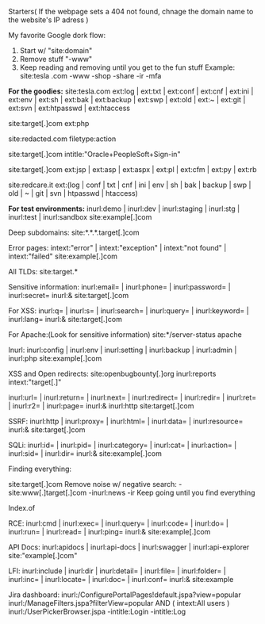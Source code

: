 Starters(
If the webpage sets a 404 not found, chnage the domain name to the website's IP adress
)


My favorite Google dork flow: 
1. Start w/ "site:domain" 
2. Remove stuff "-www" 
3. Keep reading and removing until you get to the fun stuff Example: site:tesla .com -www -shop -share -ir -mfa


**For the goodies:**
site:tesla.com ext:log | ext:txt | ext:conf | ext:cnf | ext:ini | ext:env | ext:sh | ext:bak | ext:backup | ext:swp | ext:old | ext:~ | ext:git | ext:svn | ext:htpasswd | ext:htaccess

site:target[.]com ext:php

site:redacted.com filetype:action

site:target[.]com intitle:"Oracle+PeopleSoft+Sign-in"

site:target[.]com ext:jsp | ext:asp | ext:aspx | ext:pl | ext:cfm | ext:py | ext:rb

site:redcare.it ext:(log | conf | txt | cnf | ini | env | sh | bak | backup | swp | old | ~ | git | svn | htpasswd | htaccess)

**For test environments:**
inurl:demo | inurl:dev | inurl:staging | inurl:stg | inurl:test | inurl:sandbox site:example[.]com

Deep subdomains:
site:\*.\*.\*.target[.]com

Error pages:
intext:"error" | intext:"exception" | intext:"not found" | intext:"failed" site:example[.]com

All TLDs:
site:target.*

Sensitive information:
inurl:email= | inurl:phone= | inurl:password= | inurl:secret= inurl:& site:target[.]com

For XSS:
inurl:q= | inurl:s= | inurl:search= | inurl:query= | inurl:keyword= | inurl:lang= inurl:& site:target[.]com

For Apache:(Look for sensitive information)
site:\*/server-status apache

Inurl:
inurl:config | inurl:env | inurl:setting | inurl:backup | inurl:admin | inurl:php site:example[.]com

XSS and Open redirects:
site:openbugbounty[.]org inurl:reports intext:"target[.]"

inurl:url= | inurl:return= | inurl:next= | inurl:redirect= | inurl:redir= | inurl:ret= | inurl:r2= | inurl:page= inurl:& inurl:http site:target[.]com

SSRF:
inurl:http | inurl:proxy= | inurl:html= | inurl:data= | inurl:resource= inurl:& site:target[.]com

SQLi:
inurl:id= | inurl:pid= | inurl:category= | inurl:cat= | inurl:action= | inurl:sid= | inurl:dir= inurl:& site:example[.]com

Finding everything:

 site:target[.]com 
 Remove noise w/ negative search: -site:www[.]target[.]com -inurl:news -ir 
 Keep going until you find everything

Index.of

RCE:
inurl:cmd | inurl:exec= | inurl:query= | inurl:code= | inurl:do= | inurl:run= | inurl:read= | inurl:ping= inurl:& site:example[.]com

API Docs:
inurl:apidocs | inurl:api-docs | inurl:swagger | inurl:api-explorer site:"example[.]com"

LFI:
inurl:include | inurl:dir | inurl:detail= | inurl:file= | inurl:folder= | inurl:inc= | inurl:locate= | inurl:doc= | inurl:conf= inurl:& site:example

Jira dashboard:
inurl:/ConfigurePortalPages!default.jspa?view=popular
inurl:/ManageFilters.jspa?filterView=popular AND ( intext:All users )
inurl:/UserPickerBrowser.jspa -intitle:Login -intitle:Log